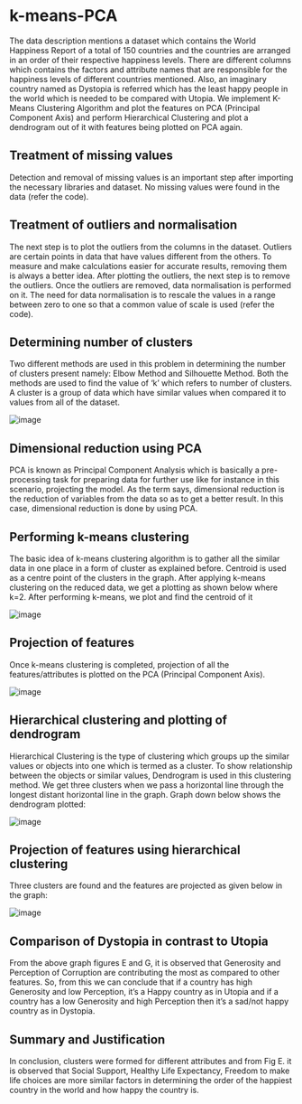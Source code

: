 # k-means-PCA

The data description mentions a dataset which contains the World Happiness Report of a total of 150 countries and the countries are arranged in an order of their respective happiness levels. There are different columns which contains the factors and attribute names that are responsible for the happiness levels of different countries mentioned. Also, an imaginary country named as Dystopia is referred which has the least happy people in the world which is needed to be compared with Utopia. We implement K-Means Clustering Algorithm and plot the features on PCA (Principal Component Axis) and perform Hierarchical Clustering and plot a dendrogram out of it with features being plotted on PCA again.

## Treatment of missing values

Detection and removal of missing values is an important step after importing the necessary libraries and dataset. No missing values were found in the data (refer the code).

## Treatment of outliers and normalisation

The next step is to plot the outliers from the columns in the dataset. Outliers are certain points in data that have values different from the others. To measure and make calculations easier for accurate results, removing them is always a better idea. After plotting the outliers, the next step is to remove the outliers. Once the outliers are removed, data normalisation is performed on it. The need for data normalisation is to rescale the values in a range between zero to one so that a common value of scale is used (refer the code).

## Determining number of clusters

Two different methods are used in this problem in determining the number of clusters present namely: Elbow Method and Silhouette Method. Both the methods are used to find the value of ‘k’ which refers to number of clusters. A cluster is a group of data which have similar values when compared it to values from all of the dataset.

![image](https://github.com/user-attachments/assets/81e218f5-e166-4bf2-acb7-bd5b43e01e00)


## Dimensional reduction using PCA

PCA is known as Principal Component Analysis which is basically a pre-processing task for preparing data for further use like for instance in this scenario, projecting the model. 
As the term says, dimensional reduction is the reduction of variables from the data so as to get a better result. In this case, dimensional reduction is done by using PCA.

## Performing k-means clustering

The basic idea of k-means clustering algorithm is to gather all the similar data in one place in a form of cluster as explained before. Centroid is used as a centre point of the clusters in the graph. After applying k-means clustering on the reduced data, we get a plotting as shown below where k=2. After performing k-means, we plot and find the centroid of it

![image](https://github.com/user-attachments/assets/1dd06334-3418-4488-93e2-999c86046e4d)

## Projection of features

Once k-means clustering is completed, projection of all the features/attributes is plotted on the PCA (Principal Component Axis). 

![image](https://github.com/user-attachments/assets/eb162e8d-72c9-4b72-8ded-bff66d052b23)

## Hierarchical clustering and plotting of dendrogram

Hierarchical Clustering is the type of clustering which groups up the similar values or objects into one which is termed as a cluster.
To show relationship between the objects or similar values, Dendrogram is used in this clustering method.
We get three clusters when we pass a horizontal line through the longest distant horizontal line in the graph. Graph down below shows the dendrogram plotted:

![image](https://github.com/user-attachments/assets/8a160739-e3ea-4541-ad3e-89f10d564f5b)

## Projection of features using hierarchical clustering

Three clusters are found and the features are projected as given below in the graph:

![image](https://github.com/user-attachments/assets/5508d9d1-6094-4a20-b195-0f3526c56f88)

## Comparison of Dystopia in contrast to Utopia

From the above graph figures E and G, it is observed that Generosity and Perception of Corruption are contributing the most as compared to other features. So, from this we can conclude that if a country has high Generosity and low Perception, it’s a Happy country as in Utopia and if a country has a low Generosity and high Perception then it’s a sad/not happy country as in Dystopia.

## Summary and Justification

In conclusion, clusters were formed for different attributes and from Fig E. it is observed that Social Support, Healthy Life Expectancy, Freedom to make life choices are more similar factors in determining the order of the happiest country in the world and how happy the country is.




